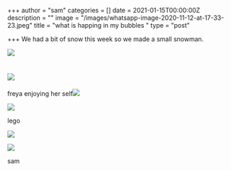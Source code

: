 +++
author = "sam"
categories = []
date = 2021-01-15T00:00:00Z
description = ""
image = "/images/whatsapp-image-2020-11-12-at-17-33-23.jpeg"
title = "what is happing in my bubbles "
type = "post"

+++
We had a bit of snow this week so we made a small snowman.

![](/images/whatsapp-image-2021-01-14-at-17-00-24.jpeg)

# ![](/images/whatsapp-image-2021-01-14-at-17-00-24-1.jpeg)

freya enjoying her self![](/images/whatsapp-image-2021-01-14-at-17-04-50-1.jpeg)

![](/images/frey1.jpg)

lego 

![](/images/whatsapp-image-2020-12-28-at-16-30-06-1.jpeg)

![](/images/whatsapp-image-2020-12-28-at-16-30-06.jpeg)

sam